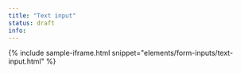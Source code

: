 ```yaml
---
title: "Text input"
status: draft
info:
---
```


{% include sample-iframe.html snippet="elements/form-inputs/text-input.html" %}